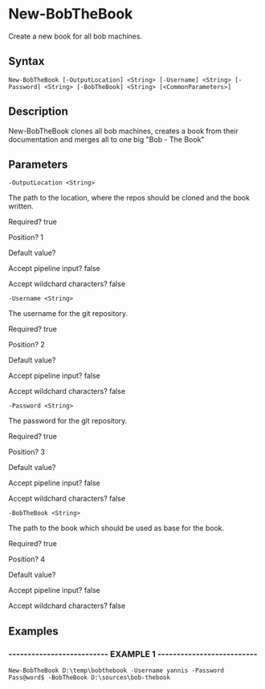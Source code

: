 

# New-BobTheBook

Create a new book for all bob machines.
## Syntax

    New-BobTheBook [-OutputLocation] <String> [-Username] <String> [-Password] <String> [-BobTheBook] <String> [<CommonParameters>]


## Description

New-BobTheBook clones all bob machines, creates a book from their documentation
and merges all to one big "Bob - The Book"





## Parameters

    
    -OutputLocation <String>

The path to the location, where the repos should be cloned and the book written.





Required?  true

Position? 1

Default value? 

Accept pipeline input? false

Accept wildchard characters? false
    
    
    -Username <String>

The username for the git repository.





Required?  true

Position? 2

Default value? 

Accept pipeline input? false

Accept wildchard characters? false
    
    
    -Password <String>

The password for the git repository.





Required?  true

Position? 3

Default value? 

Accept pipeline input? false

Accept wildchard characters? false
    
    
    -BobTheBook <String>

The path to the book which should be used as base for the book.





Required?  true

Position? 4

Default value? 

Accept pipeline input? false

Accept wildchard characters? false
    

## Examples

### -------------------------- EXAMPLE 1 --------------------------
    New-BobTheBook D:\temp\bobthebook -Username yannis -Password Pass@word$ -BobTheBook D:\sources\bob-thebook































